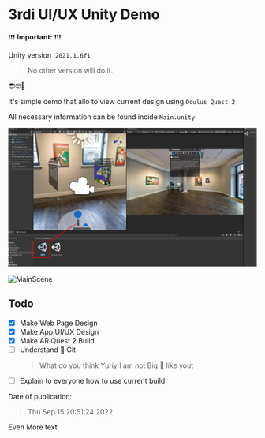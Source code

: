 # 3rdi UI/UX Unity Demo

❗❗❗ **Important:** ❗❗❗

Unity version :`2021.1.6f1`
> No other version will do it.


😎🤓👻


It's simple demo that allo to view current design using `Oculus Quest 2`

All necessary information can be found incide `Main.unity`

![MainScene](./res/Main.png)

![MainScene](./res/Build.gif)

## Todo 

- [x] Make Web Page Design
- [x] Make App UI/UX Design
- [x] Make AR Quest 2 Build
- [ ] Understand 🤯 Git 
	> What do you think Yuriy I am not Big 🧠 like yout
- [ ] Explain to everyone how to use current build 

Date of publication:   

> Thu Sep 15 20:51:24 2022

Even More text
